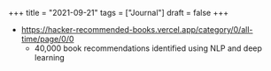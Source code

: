 +++
title = "2021-09-21"
tags = ["Journal"]
draft = false
+++

-   <https://hacker-recommended-books.vercel.app/category/0/all-time/page/0/0>
    -   40,000 book recommendations identified using NLP and deep learning